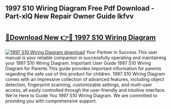 ## 1997 S10 Wiring Diagram Free Pdf Download - Part-xlQ New Repair Owner Guide lkfvv

# <h2><a href="http://dfsxw4o.blite.top/?on=1997+S10+Wiring+Diagram">🔗Download New 👉🔴 1997 S10 Wiring Diagram</a></h2>

[![1997 S10 Wiring Diagram download](https://i.imgur.com/lujVjoI.png)](http://dfsxw4o.blite.top/?on=1997+S10+Wiring+Diagram)
Your Partner in Success This user manual is your reliable companion in successfully operating and maintaining your 1997 S10 Wiring Diagram. Important User Guide 1997 S10 Wiring Diagram for Parents This guide provides important information for parents regarding the safe use of this product for children. 1997 S10 Wiring Diagram comes with an impressive collection of advanced features, including object detection, fingerprint scanning, customizable settings, and multi-user access, all easily controlled through the user-friendly and intuitive interface. We're Here to Guide You 1997 S10 Wiring Diagram. We are committed to providing you with comprehensive support.
